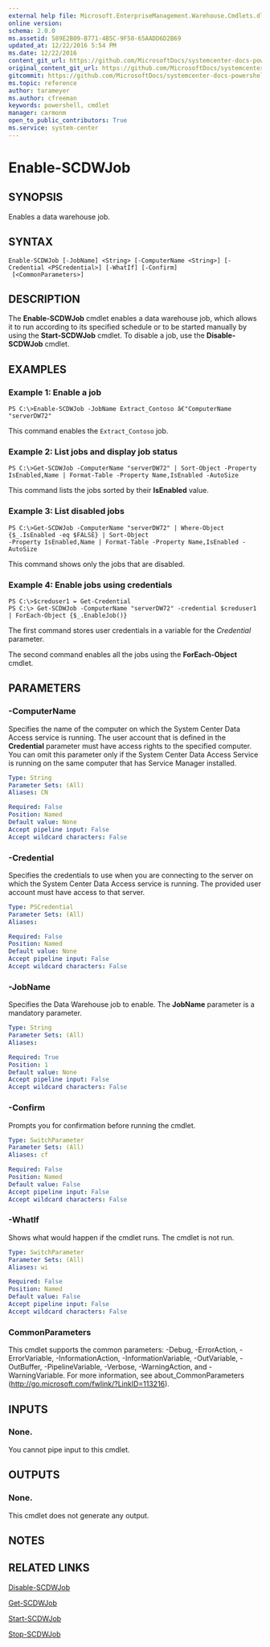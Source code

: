 ```yaml
---
external help file: Microsoft.EnterpriseManagement.Warehouse.Cmdlets.dll-Help.xml
online version: 
schema: 2.0.0
ms.assetid: 589E2B09-B771-4B5C-9F50-65AADD6D2B69
updated_at: 12/22/2016 5:54 PM
ms.date: 12/22/2016
content_git_url: https://github.com/MicrosoftDocs/systemcenter-docs-powershell/blob/live/systemcenter-cmdlets/SystemCenter2016/ServiceManagerDataWarehouse/vlatest/Enable-SCDWJob.md
original_content_git_url: https://github.com/MicrosoftDocs/systemcenter-docs-powershell/blob/live/systemcenter-cmdlets/SystemCenter2016/ServiceManagerDataWarehouse/vlatest/Enable-SCDWJob.md
gitcommit: https://github.com/MicrosoftDocs/systemcenter-docs-powershell/blob/17c3a51bd892aad46c731d9f381f0704b4815004/systemcenter-cmdlets/SystemCenter2016/ServiceManagerDataWarehouse/vlatest/Enable-SCDWJob.md
ms.topic: reference
author: tarameyer
ms.author: cfreeman
keywords: powershell, cmdlet
manager: carmonm
open_to_public_contributors: True
ms.service: system-center
---
```


# Enable-SCDWJob

## SYNOPSIS
Enables a data warehouse job.

## SYNTAX

```
Enable-SCDWJob [-JobName] <String> [-ComputerName <String>] [-Credential <PSCredential>] [-WhatIf] [-Confirm]
 [<CommonParameters>]
```

## DESCRIPTION
The **Enable-SCDWJob** cmdlet enables a data warehouse job, which allows it to run according to its specified schedule or to be started manually by using the **Start-SCDWJob** cmdlet.
To disable a job, use the **Disable-SCDWJob** cmdlet.

## EXAMPLES

### Example 1: Enable a job
```
PS C:\>Enable-SCDWJob -JobName Extract_Contoso â€"ComputerName "serverDW72"
```

This command enables the `Extract_Contoso` job.

### Example 2: List jobs and display job status
```
PS C:\>Get-SCDWJob -ComputerName "serverDW72" | Sort-Object -Property IsEnabled,Name | Format-Table -Property Name,IsEnabled -AutoSize
```

This command lists the jobs sorted by their **IsEnabled** value.

### Example 3: List disabled jobs
```
PS C:\>Get-SCDWJob -ComputerName "serverDW72" | Where-Object {$_.IsEnabled -eq $FALSE} | Sort-Object
-Property IsEnabled,Name | Format-Table -Property Name,IsEnabled -AutoSize
```

This command shows only the jobs that are disabled.

### Example 4: Enable jobs using credentials
```
PS C:\>$creduser1 = Get-Credential
PS C:\> Get-SCDWJob -ComputerName "serverDW72" -credential $creduser1 | ForEach-Object {$_.EnableJob()}
```

The first command stores user credentials in a variable for the *Credential* parameter.

The second command enables all the jobs using the **ForEach-Object** cmdlet.

## PARAMETERS

### -ComputerName
Specifies the name of the computer on which the System Center Data Access service is running.
The user account that is defined in the **Credential** parameter must have access rights to the specified computer.
You can omit this parameter only if the System Center Data Access Service is running on the same computer that has Service Manager installed.

```yaml
Type: String
Parameter Sets: (All)
Aliases: CN

Required: False
Position: Named
Default value: None
Accept pipeline input: False
Accept wildcard characters: False
```

### -Credential
Specifies the credentials to use when you are connecting to the server on which the System Center Data Access service is running.
The provided user account must have access to that server.

```yaml
Type: PSCredential
Parameter Sets: (All)
Aliases: 

Required: False
Position: Named
Default value: None
Accept pipeline input: False
Accept wildcard characters: False
```

### -JobName
Specifies the Data Warehouse job to enable.
The **JobName** parameter is a mandatory parameter.

```yaml
Type: String
Parameter Sets: (All)
Aliases: 

Required: True
Position: 1
Default value: None
Accept pipeline input: False
Accept wildcard characters: False
```

### -Confirm
Prompts you for confirmation before running the cmdlet.

```yaml
Type: SwitchParameter
Parameter Sets: (All)
Aliases: cf

Required: False
Position: Named
Default value: False
Accept pipeline input: False
Accept wildcard characters: False
```

### -WhatIf
Shows what would happen if the cmdlet runs.
The cmdlet is not run.

```yaml
Type: SwitchParameter
Parameter Sets: (All)
Aliases: wi

Required: False
Position: Named
Default value: False
Accept pipeline input: False
Accept wildcard characters: False
```

### CommonParameters
This cmdlet supports the common parameters: -Debug, -ErrorAction, -ErrorVariable, -InformationAction, -InformationVariable, -OutVariable, -OutBuffer, -PipelineVariable, -Verbose, -WarningAction, and -WarningVariable. For more information, see about_CommonParameters (http://go.microsoft.com/fwlink/?LinkID=113216).

## INPUTS

### None.
You cannot pipe input to this cmdlet.

## OUTPUTS

### None.
This cmdlet does not generate any output.

## NOTES

## RELATED LINKS

[Disable-SCDWJob](xref:SystemCenter2016/ServiceManagerDataWarehouse/vlatest/Disable-SCDWJob.md)

[Get-SCDWJob](xref:SystemCenter2016/ServiceManagerDataWarehouse/vlatest/Get-SCDWJob.md)

[Start-SCDWJob](xref:SystemCenter2016/ServiceManagerDataWarehouse/vlatest/Start-SCDWJob.md)

[Stop-SCDWJob](xref:SystemCenter2016/ServiceManagerDataWarehouse/vlatest/Stop-SCDWJob.md)

